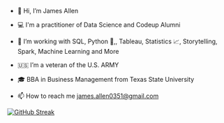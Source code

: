 - 👋  Hi, I’m James Allen

- 💻  I'm a practitioner of Data Science and Codeup Alumni

- 🌱  I’m working with SQL, Python 🐍,, Tableau, Statistics 📈, Storytelling, Spark, Machine Learning and More

- 🇺🇸  I’m a veteran of the U.S. ARMY

- 🎓  BBA in Business Management from Texas State University

- 📫  How to reach me james.allen0351@gmail.com

[![GitHub Streak](https://github-readme-streak-stats.herokuapp.com/?user=jamesallen0351&theme=dark)](https://git.io/streak-stats)



<!---
jamesallen0351/jamesallen0351 is a ✨ special ✨ repository because its `README.md` (this file) appears on your GitHub profile.
You can click the Preview link to take a look at your changes.
--->

